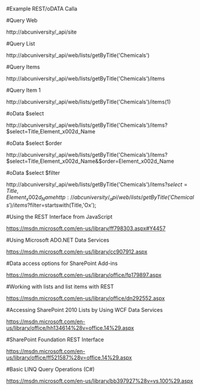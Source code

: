﻿#Example REST/oDATA Calla

#Query Web

http://abcuniversity/_api/site

#Query List

http://abcuniversity/_api/web/lists/getByTitle('Chemicals')

#Query Items

http://abcuniversity/_api/web/lists/getByTitle('Chemicals')/items

#Query Item 1

http://abcuniversity/_api/web/lists/getByTitle('Chemicals')/items(1)

#oData $select

http://abcuniversity/_api/web/lists/getByTitle('Chemicals')/items?$select=Title,Element_x002d_Name

#oData $select $order

http://abcuniversity/_api/web/lists/getByTitle('Chemicals')/items?$select=Title,Element_x002d_Name&$order=Element_x002d_Name

#oData $select $filter

http://abcuniversity/_api/web/lists/getByTitle('Chemicals')/items?$select=Title,Element_x002d_Namehttp://abcuniversity/_api/web/lists/getByTitle('Chemicals')/items?$filter=startswith(Title,'Ox');

#Using the REST Interface from JavaScript

https://msdn.microsoft.com/en-us/library/ff798303.aspx#Y4457

#Using Microsoft ADO.NET Data Services

https://msdn.microsoft.com/en-us/library/cc907912.aspx

#Data access options for SharePoint Add-ins

https://msdn.microsoft.com/en-us/library/office/fp179897.aspx

#Working with lists and list items with REST

https://msdn.microsoft.com/en-us/library/office/dn292552.aspx

#Accessing SharePoint 2010 Lists by Using WCF Data Services

https://msdn.microsoft.com/en-us/library/office/hh134614%28v=office.14%29.aspx

#SharePoint Foundation REST Interface

https://msdn.microsoft.com/en-us/library/office/ff521587%28v=office.14%29.aspx

#Basic LINQ Query Operations (C#)

https://msdn.microsoft.com/en-us/library/bb397927%28v=vs.100%29.aspx






